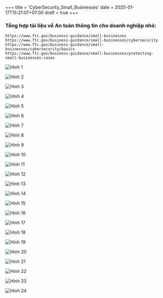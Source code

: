 +++
title = 'CyberSecurity_Small_Businesses'
date = 2025-01-17T15:21:07+07:00
draft = true
+++

### Tổng hợp tài liệu về An toàn thông tin cho doanh nghiệp nhỏ:
```
https://www.ftc.gov/business-guidance/small-businesses
https://www.ftc.gov/business-guidance/small-businesses/cybersecurity
https://www.ftc.gov/business-guidance/small-businesses/cybersecurity/basics
https://www.ftc.gov/business-guidance/small-businesses/protecting-small-businesses-cases
```

![Hình 1](/image/CyberSecurity/CyberSecurity_Small_Businesses/Hinh_1.jpg)

![Hình 2](/image/CyberSecurity/CyberSecurity_Small_Businesses/Hinh_2.jpg)

![Hình 3](/image/CyberSecurity/CyberSecurity_Small_Businesses/Hinh_3.jpg)

![Hình 4](/image/CyberSecurity/CyberSecurity_Small_Businesses/Hinh_4.jpg)

![Hình 5](/image/CyberSecurity/CyberSecurity_Small_Businesses/Hinh_5.jpg)

![Hình 6](/image/CyberSecurity/CyberSecurity_Small_Businesses/Hinh_6.jpg)

![Hình 7](/image/CyberSecurity/CyberSecurity_Small_Businesses/Hinh_7.jpg)

![Hình 8](/image/CyberSecurity/CyberSecurity_Small_Businesses/Hinh_8.jpg)

![Hình 9](/image/CyberSecurity/CyberSecurity_Small_Businesses/Hinh_9.jpg)

![Hình 10](/image/CyberSecurity/CyberSecurity_Small_Businesses/Hinh_10.jpg)

![Hình 11](/image/CyberSecurity/CyberSecurity_Small_Businesses/Hinh_11.jpg)

![Hình 12](/image/CyberSecurity/CyberSecurity_Small_Businesses/Hinh_12.jpg)

![Hình 13](/image/CyberSecurity/CyberSecurity_Small_Businesses/Hinh_13.jpg)

![Hình 14](/image/CyberSecurity/CyberSecurity_Small_Businesses/Hinh_14.jpg)

![Hình 15](/image/CyberSecurity/CyberSecurity_Small_Businesses/Hinh_15.jpg)

![Hình 16](/image/CyberSecurity/CyberSecurity_Small_Businesses/Hinh_16.jpg)

![Hình 17](/image/CyberSecurity/CyberSecurity_Small_Businesses/Hinh_17.jpg)

![Hình 18](/image/CyberSecurity/CyberSecurity_Small_Businesses/Hinh_18.jpg)

![Hình 19](/image/CyberSecurity/CyberSecurity_Small_Businesses/Hinh_19.jpg)

![Hình 20](/image/CyberSecurity/CyberSecurity_Small_Businesses/Hinh_20.jpg)

![Hình 21](/image/CyberSecurity/CyberSecurity_Small_Businesses/Hinh_21.jpg)

![Hình 22](/image/CyberSecurity/CyberSecurity_Small_Businesses/Hinh_22.jpg)

![Hình 23](/image/CyberSecurity/CyberSecurity_Small_Businesses/Hinh_23.jpg)

![Hình 24](/image/CyberSecurity/CyberSecurity_Small_Businesses/Hinh_24.jpg)
